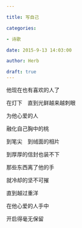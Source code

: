 ```yaml
---

title: 写自己

categories:

- 诗歌

date: 2015-9-13 14:03:00

author: Herb

draft: true
---
```


他现在也有喜欢的人了



在灯下　直到光鲜越来越刺眼



为他心爱的人



融化自己胸中的桃



到笔尖　到绒面的相片



到厚厚的信封也装不下



那些东西离了他的手



就冷却的坚不可摧



直到越过重洋



在他心爱的人手中



开启得毫无保留